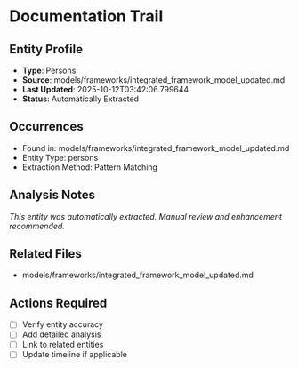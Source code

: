 # Documentation Trail

## Entity Profile
- **Type**: Persons
- **Source**: models/frameworks/integrated_framework_model_updated.md
- **Last Updated**: 2025-10-12T03:42:06.799644
- **Status**: Automatically Extracted

## Occurrences
- Found in: models/frameworks/integrated_framework_model_updated.md
- Entity Type: persons
- Extraction Method: Pattern Matching

## Analysis Notes
*This entity was automatically extracted. Manual review and enhancement recommended.*

## Related Files
- models/frameworks/integrated_framework_model_updated.md

## Actions Required
- [ ] Verify entity accuracy
- [ ] Add detailed analysis
- [ ] Link to related entities
- [ ] Update timeline if applicable

